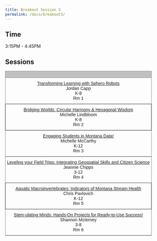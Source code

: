 ```yaml
---
title: Breakout Session 3
permalink: /docs/breakout3/
---
```


## Time

3:15PM - 4:45PM

## Sessions

<style type="text/css">
.tg  {border-collapse:collapse;border-spacing:0;}
.tg td{border-color:black;border-style:solid;border-width:1px;font-family:Arial, sans-serif;font-size:14px;
  overflow:hidden;padding:10px 5px;word-break:normal;}
.tg th{border-color:black;border-style:solid;border-width:1px;font-family:Arial, sans-serif;font-size:14px;
  font-weight:normal;overflow:hidden;padding:10px 5px;word-break:normal;}
.tg .tg-34fe{background-color:#c0c0c0;border-color:inherit;text-align:center;vertical-align:top}
.tg .tg-zlqz{background-color:#c0c0c0;border-color:inherit;font-weight:bold;text-align:center;vertical-align:top}
.tg .tg-baqh{text-align:center;vertical-align:top}
.tg .tg-c3ow{border-color:inherit;text-align:center;vertical-align:top}
.tg .tg-kftd{background-color:#efefef;text-align:left;vertical-align:top}
</style>
<table class="tg">
<thead>
  <tr>
    <th class="tg-34fe" colspan="2"><span style="font-weight:bold"></span></th>
  </tr>
</thead>
<tbody>
  <tr>
    <td class="tg-c3ow"><a href="https://jake-chipps.github.io/SSI24/docs/b3p1/">Transforming Learning with Sphero Robots</a><br>Jordan Capp<br>K-8<br>Rm 1</td>
  </tr>
  <tr>  
    <td class="tg-baqh"><a href="https://jake-chipps.github.io/SSI24/docs/b3p2/">Bridging Worlds: Circular Harmony & Hexagonal Wisdom</a><br>Michelle Lindbloom<br>K-8<br>Rm 2</td>
  </tr>
  <tr>
    <td class="tg-c3ow" colspan="2"><a href="https://jake-chipps.github.io/SSI24/docs/b3p3/">Engaging Students in Montana Data!</a><br>Michelle McCarthy<br>K-12<br>Rm 3<br></td>
  </tr>
  <tr>
    <td class="tg-c3ow"><a href="https://jake-chipps.github.io/SSI24/docs/b3p4/">Leveling your Field Trips: Integrating Geospatial Skills and Citizen Science</a><br>Jeannie Chipps<br>3-12<br>Rm 4<br></td>
  </tr>
  <tr>
    <td class="tg-baqh"><a href="https://jake-chipps.github.io/SSI24/docs/b3p5/">Aquatic Macroinvertebrates: Indicators of Montana Stream Health</a><br>Chris Pavlovich<br>K-12<br>Rm 5</td>
  </tr>
  <tr>
    <td class="tg-c3ow" colspan="2"><a href="https://jake-chipps.github.io/SSI24/docs/b3p6/">Stem-ulating Minds: Hands-On Projects for Ready-to-Use Success!</a><br>Shannon McIerney<br>3-8<br>Rm 6<br></td>
  </tr>
</tbody>
</table>